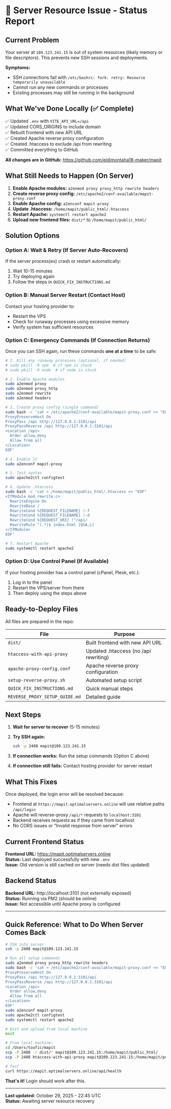 # 🚨 Server Resource Issue - Status Report

## Current Problem

Your server at `109.123.241.15` is out of system resources (likely memory or file descriptors). This prevents new SSH sessions and deployments.

**Symptoms:**
- SSH connections fail with `/etc/bashrc: fork: retry: Resource temporarily unavailable`
- Cannot run any new commands or processes
- Existing processes may still be running in the background

## What We've Done Locally (✅ Complete)

✅ Updated `.env` with `VITE_API_URL=/api`  
✅ Updated CORS_ORIGINS to include domain  
✅ Rebuilt frontend with new API URL  
✅ Created Apache reverse proxy configuration  
✅ Created .htaccess to exclude /api from rewriting  
✅ Committed everything to GitHub  

**All changes are in GitHub:** https://github.com/eidimontaha18-maker/mapit

## What Still Needs to Happen (On Server)

1. **Enable Apache modules:** `a2enmod proxy proxy_http rewrite headers`
2. **Create reverse proxy config:** `/etc/apache2/conf-available/mapit-proxy.conf`
3. **Enable Apache config:** `a2enconf mapit-proxy`
4. **Update .htaccess:** `/home/mapit/public_html/.htaccess`
5. **Restart Apache:** `systemctl restart apache2`
6. **Upload new frontend files:** `dist/*` to `/home/mapit/public_html/`

## Solution Options

### Option A: Wait & Retry (If Server Auto-Recovers)
If the server process(es) crash or restart automatically:
1. Wait 10-15 minutes
2. Try deploying again
3. Follow the steps in `QUICK_FIX_INSTRUCTIONS.md`

### Option B: Manual Server Restart (Contact Host)
Contact your hosting provider to:
- Restart the VPS
- Check for runaway processes using excessive memory
- Verify system has sufficient resources

### Option C: Emergency Commands (If Connection Returns)

Once you can SSH again, run these commands **one at a time** to be safe:

```bash
# 1. Kill any runaway processes (optional, if needed)
# sudo pkill -9 npm  # if npm is stuck
# sudo pkill -9 node  # if node is stuck

# 2. Enable Apache modules
sudo a2enmod proxy
sudo a2enmod proxy_http
sudo a2enmod rewrite
sudo a2enmod headers

# 3. Create proxy config (single command)
sudo bash -c 'cat > /etc/apache2/conf-available/mapit-proxy.conf << "EOF"
ProxyPreserveHost On
ProxyPass /api http://127.0.0.1:3101/api
ProxyPassReverse /api http://127.0.0.1:3101/api
<Location /api>
  Order allow,deny
  Allow from all
</Location>
EOF'

# 4. Enable it
sudo a2enconf mapit-proxy

# 5. Test syntax
sudo apache2ctl configtest

# 6. Update .htaccess
sudo bash -c 'cat > /home/mapit/public_html/.htaccess << "EOF"
<IfModule mod_rewrite.c>
  RewriteEngine On
  RewriteBase /
  RewriteCond %{REQUEST_FILENAME} !-f
  RewriteCond %{REQUEST_FILENAME} !-d
  RewriteCond %{REQUEST_URI} !^/api/
  RewriteRule ^(.*)$ index.html [QSA,L]
</IfModule>
EOF'

# 7. Restart Apache
sudo systemctl restart apache2
```

### Option D: Use Control Panel (If Available)

If your hosting provider has a control panel (cPanel, Plesk, etc.):
1. Log in to the panel
2. Restart the VPS/server from there
3. Then deploy using the steps above

## Ready-to-Deploy Files

All files are prepared in the repo:

| File | Purpose |
|------|---------|
| `dist/` | Built frontend with new API URL |
| `htaccess-with-api-proxy` | Updated .htaccess (no /api rewriting) |
| `apache-proxy-config.conf` | Apache reverse proxy configuration |
| `setup-reverse-proxy.sh` | Automated setup script |
| `QUICK_FIX_INSTRUCTIONS.md` | Quick manual steps |
| `REVERSE_PROXY_SETUP_GUIDE.md` | Detailed guide |

## Next Steps

1. **Wait for server to recover** (5-15 minutes)
2. **Try SSH again:**
   ```bash
   ssh -p 2408 mapit@109.123.241.15
   ```

3. **If connection works:** Run the setup commands (Option C above)

4. **If connection still fails:** Contact hosting provider for server restart

## What This Fixes

Once deployed, the login error will be resolved because:

- Frontend at `https://mapit.optimalservers.online` will use relative paths `/api/login`
- Apache will reverse-proxy `/api/*` requests to `localhost:3101`
- Backend receives requests as if they came from localhost
- No CORS issues or "Invalid response from server" errors

## Current Frontend Status

**Frontend URL:** https://mapit.optimalservers.online  
**Status:** Last deployed successfully with new `.env`  
**Issue:** Old version is still cached on server (needs dist files updated)

## Backend Status

**Backend URL:** http://localhost:3101 (not externally exposed)  
**Status:** Running via PM2 (should be online)  
**Issue:** Not accessible until Apache proxy is configured

---

## Quick Reference: What to Do When Server Comes Back

```bash
# SSH into server
ssh -p 2408 mapit@109.123.241.15

# Run all setup commands
sudo a2enmod proxy proxy_http rewrite headers
sudo bash -c 'cat > /etc/apache2/conf-available/mapit-proxy.conf << "EOF"
ProxyPreserveHost On
ProxyPass /api http://127.0.0.1:3101/api
ProxyPassReverse /api http://127.0.0.1:3101/api
<Location /api>
  Order allow,deny
  Allow from all
</Location>
EOF'
sudo a2enconf mapit-proxy
sudo apache2ctl configtest
sudo systemctl restart apache2

# Exit and upload from local machine
exit

# From local machine:
cd /Users/toufic/mapit
scp -P 2408 -r dist/* mapit@109.123.241.15:/home/mapit/public_html/
scp -P 2408 htaccess-with-api-proxy mapit@109.123.241.15:/home/mapit/public_html/.htaccess

# Test
curl https://mapit.optimalservers.online/api/health
```

**That's it!** Login should work after this.

---

**Last updated:** October 29, 2025 - 22:45 UTC  
**Status:** Awaiting server resource recovery
